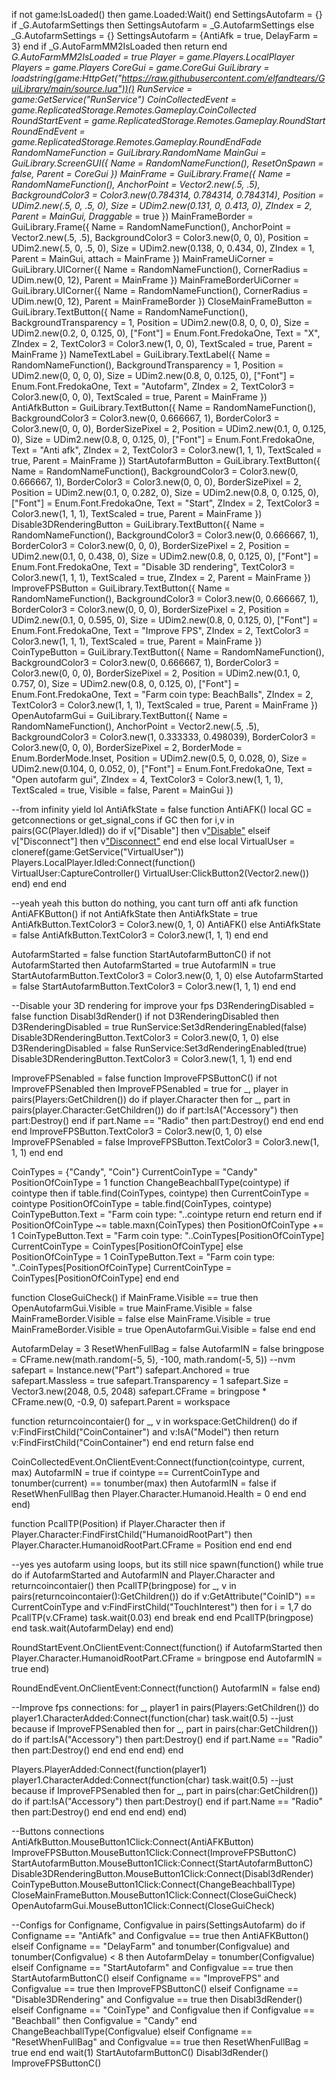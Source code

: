 if not game:IsLoaded() then
	game.Loaded:Wait()
end
SettingsAutofarm = {}
if _G.AutofarmSettings then
	SettingsAutofarm = _G.AutofarmSettings
else
	_G.AutofarmSettings = {}
	SettingsAutofarm = {AntiAfk = true, DelayFarm = 3}
end
if _G.AutoFarmMM2IsLoaded then return end
_G.AutoFarmMM2IsLoaded = true
Player = game.Players.LocalPlayer
Players = game.Players
CoreGui = game.CoreGui
GuiLibrary = loadstring(game:HttpGet("https://raw.githubusercontent.com/elfandtears/GuiLibrary/main/source.lua"))()
RunService = game:GetService("RunService")
CoinCollectedEvent = game.ReplicatedStorage.Remotes.Gameplay.CoinCollected
RoundStartEvent = game.ReplicatedStorage.Remotes.Gameplay.RoundStart
RoundEndEvent = game.ReplicatedStorage.Remotes.Gameplay.RoundEndFade
RandomNameFunction = GuiLibrary.RandomName
MainGui = GuiLibrary.ScreenGUI({
	Name = RandomNameFunction(),
	ResetOnSpawn = false,
	Parent = CoreGui
})
MainFrame = GuiLibrary.Frame({
	Name = RandomNameFunction(),
	AnchorPoint = Vector2.new(.5, .5),
	BackgroundColor3 = Color3.new(0.784314, 0.784314, 0.784314),
	Position = UDim2.new(.5, 0, .5, 0),
	Size = UDim2.new(0.131, 0, 0.413, 0),
	ZIndex = 2,
	Parent = MainGui,
	Draggable_ = true
})
MainFrameBorder = GuiLibrary.Frame({
	Name = RandomNameFunction(),
	AnchorPoint = Vector2.new(.5, .5),
	BackgroundColor3 = Color3.new(0, 0, 0),
	Position = UDim2.new(.5, 0, .5, 0),
	Size = UDim2.new(0.138, 0, 0.434, 0),
	ZIndex = 1,
	Parent = MainGui,
	attach = MainFrame
})
MainFrameUiCorner = GuiLibrary.UICorner({
	Name = RandomNameFunction(),
	CornerRadius = UDim.new(0, 12),
	Parent = MainFrame
})
MainFrameBorderUiCorner = GuiLibrary.UICorner({
	Name = RandomNameFunction(),
	CornerRadius = UDim.new(0, 12),
	Parent = MainFrameBorder
})
CloseMainFrameButton = GuiLibrary.TextButton({
	Name = RandomNameFunction(),
	BackgroundTransparency = 1,
	Position = UDim2.new(0.8, 0, 0, 0),
	Size = UDim2.new(0.2, 0, 0.125, 0),
	["Font"] = Enum.Font.FredokaOne,
	Text = "X",
	ZIndex = 2,
	TextColor3 = Color3.new(1, 0, 0),
	TextScaled = true,
	Parent = MainFrame
})
NameTextLabel = GuiLibrary.TextLabel({
	Name = RandomNameFunction(),
	BackgroundTransparency = 1,
	Position = UDim2.new(0, 0, 0, 0),
	Size = UDim2.new(0.8, 0, 0.125, 0),
	["Font"] = Enum.Font.FredokaOne,
	Text = "Autofarm",
	ZIndex = 2,
	TextColor3 = Color3.new(0, 0, 0),
	TextScaled = true,
	Parent = MainFrame
})
AntiAfkButton = GuiLibrary.TextButton({
	Name = RandomNameFunction(),
	BackgroundColor3 = Color3.new(0, 0.666667, 1),
	BorderColor3 = Color3.new(0, 0, 0),
	BorderSizePixel = 2,
	Position = UDim2.new(0.1, 0, 0.125, 0),
	Size = UDim2.new(0.8, 0, 0.125, 0),
	["Font"] = Enum.Font.FredokaOne,
	Text = "Anti afk",
	ZIndex = 2,
	TextColor3 = Color3.new(1, 1, 1),
	TextScaled = true,
	Parent = MainFrame
})
StartAutofarmButton = GuiLibrary.TextButton({
	Name = RandomNameFunction(),
	BackgroundColor3 = Color3.new(0, 0.666667, 1),
	BorderColor3 = Color3.new(0, 0, 0),
	BorderSizePixel = 2,
	Position = UDim2.new(0.1, 0, 0.282, 0),
	Size = UDim2.new(0.8, 0, 0.125, 0),
	["Font"] = Enum.Font.FredokaOne,
	Text = "Start",
	ZIndex = 2,
	TextColor3 = Color3.new(1, 1, 1),
	TextScaled = true,
	Parent = MainFrame
})
Disable3DRenderingButton = GuiLibrary.TextButton({
	Name = RandomNameFunction(),
	BackgroundColor3 = Color3.new(0, 0.666667, 1),
	BorderColor3 = Color3.new(0, 0, 0),
	BorderSizePixel = 2,
	Position = UDim2.new(0.1, 0, 0.438, 0),
	Size = UDim2.new(0.8, 0, 0.125, 0),
	["Font"] = Enum.Font.FredokaOne,
	Text = "Disable 3D rendering",
	TextColor3 = Color3.new(1, 1, 1),
	TextScaled = true,
	ZIndex = 2,
	Parent = MainFrame
})
ImproveFPSButton = GuiLibrary.TextButton({
	Name = RandomNameFunction(),
	BackgroundColor3 = Color3.new(0, 0.666667, 1),
	BorderColor3 = Color3.new(0, 0, 0),
	BorderSizePixel = 2,
	Position = UDim2.new(0.1, 0, 0.595, 0),
	Size = UDim2.new(0.8, 0, 0.125, 0),
	["Font"] = Enum.Font.FredokaOne,
	Text = "Improve FPS",
	ZIndex = 2,
	TextColor3 = Color3.new(1, 1, 1),
	TextScaled = true,
	Parent = MainFrame
})
CoinTypeButton = GuiLibrary.TextButton({
	Name = RandomNameFunction(),
	BackgroundColor3 = Color3.new(0, 0.666667, 1),
	BorderColor3 = Color3.new(0, 0, 0),
	BorderSizePixel = 2,
	Position = UDim2.new(0.1, 0, 0.757, 0),
	Size = UDim2.new(0.8, 0, 0.125, 0),
	["Font"] = Enum.Font.FredokaOne,
	Text = "Farm coin type: BeachBalls",
	ZIndex = 2,
	TextColor3 = Color3.new(1, 1, 1),
	TextScaled = true,
	Parent = MainFrame
})
OpenAutofarmGui = GuiLibrary.TextButton({
	Name = RandomNameFunction(),
	AnchorPoint = Vector2.new(.5, .5),
	BackgroundColor3 = Color3.new(1, 0.333333, 0.498039),
	BorderColor3 = Color3.new(0, 0, 0),
	BorderSizePixel = 2,
	BorderMode = Enum.BorderMode.Inset,
	Position = UDim2.new(0.5, 0, 0.028, 0),
	Size = UDim2.new(0.104, 0, 0.052, 0),
	["Font"] = Enum.Font.FredokaOne,
	Text = "Open autofarm gui",
	ZIndex = 4,
	TextColor3 = Color3.new(1, 1, 1),
	TextScaled = true,
	Visible = false,
	Parent = MainGui
})

--from infinity yield lol
AntiAfkState = false
function AntiAFK()
	local GC = getconnections or get_signal_cons
	if GC then
		for i,v in pairs(GC(Player.Idled)) do
			if v["Disable"] then
				v["Disable"](v)
			elseif v["Disconnect"] then
				v["Disconnect"](v)
			end
		end
	else
		local VirtualUser = cloneref(game:GetService("VirtualUser"))
		Players.LocalPlayer.Idled:Connect(function()
			VirtualUser:CaptureController()
			VirtualUser:ClickButton2(Vector2.new())
		end)
	end
end

--yeah yeah this button do nothing, you cant turn off anti afk
function AntiAFKButton()
	if not AntiAfkState then
		AntiAfkState = true
		AntiAfkButton.TextColor3 = Color3.new(0, 1, 0)
		AntiAFK()
	else
		AntiAfkState = false
		AntiAfkButton.TextColor3 = Color3.new(1, 1, 1)
	end
end

AutofarmStarted = false
function StartAutofarmButtonC()
	if not AutofarmStarted then
		AutofarmStarted = true
		AutofarmIN = true
		StartAutofarmButton.TextColor3 = Color3.new(0, 1, 0)
	else
		AutofarmStarted = false
		StartAutofarmButton.TextColor3 = Color3.new(1, 1, 1)
	end
end

--Disable your 3D rendering for improve your fps
D3RenderingDisabled = false
function Disabl3dRender()
	if not D3RenderingDisabled then
		D3RenderingDisabled = true
		RunService:Set3dRenderingEnabled(false)
		Disable3DRenderingButton.TextColor3 = Color3.new(0, 1, 0)
	else
		D3RenderingDisabled = false
		RunService:Set3dRenderingEnabled(true)
		Disable3DRenderingButton.TextColor3 = Color3.new(1, 1, 1)
	end
end

ImproveFPSenabled = false
function ImproveFPSButtonC()
	if not ImproveFPSenabled then
		ImproveFPSenabled = true
		for _, player in pairs(Players:GetChildren()) do
			if player.Character then
				for _, part in pairs(player.Character:GetChildren()) do
					if part:IsA("Accessory") then
						part:Destroy()
					end
					if part.Name == "Radio" then
						part:Destroy()
					end
				end
			end
		end
		ImproveFPSButton.TextColor3 = Color3.new(0, 1, 0)
	else
		ImproveFPSenabled = false
		ImproveFPSButton.TextColor3 = Color3.new(1, 1, 1)
	end
end

CoinTypes = {"Candy", "Coin"}
CurrentCoinType = "Candy"
PositionOfCoinType = 1
function ChangeBeachballType(cointype)
	if cointype then
		if table.find(CoinTypes, cointype) then
			CurrentCoinType = cointype
			PositionOfCoinType = table.find(CoinTypes, cointype)
			CoinTypeButton.Text = "Farm coin type: "..cointype
			return
		end
		return
	end
	if PositionOfCoinType ~= table.maxn(CoinTypes) then
		PositionOfCoinType += 1
		CoinTypeButton.Text = "Farm coin type: "..CoinTypes[PositionOfCoinType]
		CurrentCoinType = CoinTypes[PositionOfCoinType]
	else
		PositionOfCoinType = 1
		CoinTypeButton.Text = "Farm coin type: "..CoinTypes[PositionOfCoinType]
		CurrentCoinType = CoinTypes[PositionOfCoinType]
	end
end

function CloseGuiCheck()
	if MainFrame.Visible == true then
		OpenAutofarmGui.Visible = true
		MainFrame.Visible = false
		MainFrameBorder.Visible = false
	else
		MainFrame.Visible = true
		MainFrameBorder.Visible = true
		OpenAutofarmGui.Visible = false
	end
end

AutofarmDelay = 3
ResetWhenFullBag = false
AutofarmIN = false
bringpose = CFrame.new(math.random(-5, 5), -100, math.random(-5, 5)) --nvm
safepart = Instance.new("Part")
safepart.Anchored = true
safepart.Massless = true
safepart.Transparency = 1
safepart.Size = Vector3.new(2048, 0.5, 2048)
safepart.CFrame = bringpose * CFrame.new(0, -0.9, 0)
safepart.Parent = workspace

function returncoincontaier()
	for _, v in workspace:GetChildren() do
		if v:FindFirstChild("CoinContainer") and v:IsA("Model") then
			return v:FindFirstChild("CoinContainer")
		end
	end
	return false
end

CoinCollectedEvent.OnClientEvent:Connect(function(cointype, current, max)
	AutofarmIN = true
	if cointype == CurrentCoinType and tonumber(current) == tonumber(max) then
		AutofarmIN = false
		if ResetWhenFullBag then
			Player.Character.Humanoid.Health = 0
		end
	end
end)

function PcallTP(Position)
	if Player.Character then
		if Player.Character:FindFirstChild("HumanoidRootPart") then
			Player.Character.HumanoidRootPart.CFrame = Position
		end
	end
end

--yes yes autofarm using loops, but its still nice
spawn(function()
	while true do
		if AutofarmStarted and AutofarmIN and Player.Character and returncoincontaier() then
			PcallTP(bringpose)
			for _, v in pairs(returncoincontaier():GetChildren()) do
				if v:GetAttribute("CoinID") == CurrentCoinType and v:FindFirstChild("TouchInterest") then
					for i = 1,7 do
						PcallTP(v.CFrame)
						task.wait(0.03)
					end
					break
				end
			end
			PcallTP(bringpose)
		end
		task.wait(AutofarmDelay)
	end
end)

RoundStartEvent.OnClientEvent:Connect(function()
	if AutofarmStarted then Player.Character.HumanoidRootPart.CFrame = bringpose end
	AutofarmIN = true
end)

RoundEndEvent.OnClientEvent:Connect(function()
	AutofarmIN = false
end)

--Improve fps connections:
for _, player1 in pairs(Players:GetChildren()) do
	player1.CharacterAdded:Connect(function(char)
		task.wait(0.5) --just because
		if ImproveFPSenabled then
			for _, part in pairs(char:GetChildren()) do
				if part:IsA("Accessory") then
					part:Destroy()
				end
				if part.Name == "Radio" then
					part:Destroy()
				end
			end
		end
	end)
end

Players.PlayerAdded:Connect(function(player1)
	player1.CharacterAdded:Connect(function(char)
		task.wait(0.5) --just because
		if ImproveFPSenabled then
			for _, part in pairs(char:GetChildren()) do
				if part:IsA("Accessory") then
					part:Destroy()
				end
				if part.Name == "Radio" then
					part:Destroy()
				end
			end
		end
	end)
end)

--Buttons connections
AntiAfkButton.MouseButton1Click:Connect(AntiAFKButton)
ImproveFPSButton.MouseButton1Click:Connect(ImproveFPSButtonC)
StartAutofarmButton.MouseButton1Click:Connect(StartAutofarmButtonC)
Disable3DRenderingButton.MouseButton1Click:Connect(Disabl3dRender)
CoinTypeButton.MouseButton1Click:Connect(ChangeBeachballType)
CloseMainFrameButton.MouseButton1Click:Connect(CloseGuiCheck)
OpenAutofarmGui.MouseButton1Click:Connect(CloseGuiCheck)

--Configs
for Configname, Configvalue in pairs(SettingsAutofarm) do
	if Configname == "AntiAfk" and Configvalue == true then
		AntiAFKButton()
	elseif Configname == "DelayFarm" and tonumber(Configvalue) and tonumber(Configvalue) < 8 then
		AutofarmDelay = tonumber(Configvalue)
	elseif Configname == "StartAutofarm" and Configvalue == true then
		StartAutofarmButtonC()
	elseif Configname == "ImproveFPS" and Configvalue == true then
		ImproveFPSButtonC()
	elseif Configname == "Disable3DRendering" and Configvalue == true then
		Disabl3dRender()
	elseif Configname == "CoinType" and Configvalue then
		if Configvalue == "Beachball" then Configvalue = "Candy" end
		ChangeBeachballType(Configvalue)
	elseif Configname == "ResetWhenFullBag" and Configvalue == true then
		ResetWhenFullBag = true
	end
end
wait(1)
StartAutofarmButtonC()
Disabl3dRender()
ImproveFPSButtonC()
